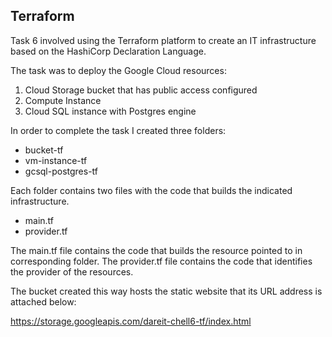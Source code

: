 ## Terraform

Task 6 involved using the Terraform platform to create an IT infrastructure based on the HashiCorp Declaration Language.

The task was to deploy the Google Cloud resources:  
1. Cloud Storage bucket that has public access configured  
2. Compute Instance  
3. Cloud SQL instance with Postgres engine

In order to complete the task I created three folders:
* bucket-tf
* vm-instance-tf
* gcsql-postgres-tf

Each folder contains two files with the code that builds the indicated infrastructure.
* main.tf
* provider.tf

The main.tf file contains the code  that builds the resource pointed to in corresponding folder.
The provider.tf file contains the code that identifies the provider of the resources.

The bucket created this way hosts the static website that its URL address is attached below:

https://storage.googleapis.com/dareit-chell6-tf/index.html